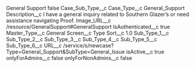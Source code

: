 <?xml version="1.0" encoding="UTF-8"?>
<CustomMetadata xmlns="http://soap.sforce.com/2006/04/metadata" xmlns:xsi="http://www.w3.org/2001/XMLSchema-instance" xmlns:xsd="http://www.w3.org/2001/XMLSchema">
    <label>General Support</label>
    <protected>false</protected>
    <values>
        <field>Case_Sub_Type__c</field>
        <value xsi:nil="true"/>
    </values>
    <values>
        <field>Case_Type__c</field>
        <value xsi:type="xsd:string">General_Support</value>
    </values>
    <values>
        <field>Description__c</field>
        <value xsi:type="xsd:string">I have a general inquiry related to Southern Glazer’s or need assistance navigating Proof.</value>
    </values>
    <values>
        <field>Image_URL__c</field>
        <value xsi:type="xsd:string">/resource/GeneralSupport#GeneralSupport</value>
    </values>
    <values>
        <field>IsAuthenticated__c</field>
        <value xsi:type="xsd:boolean">true</value>
    </values>
    <values>
        <field>Master_Type__c</field>
        <value xsi:type="xsd:string">General</value>
    </values>
    <values>
        <field>Screen__c</field>
        <value xsi:type="xsd:string">Type</value>
    </values>
    <values>
        <field>Sort__c</field>
        <value xsi:type="xsd:double">1.0</value>
    </values>
    <values>
        <field>Sub_Type_1__c</field>
        <value xsi:nil="true"/>
    </values>
    <values>
        <field>Sub_Type_2__c</field>
        <value xsi:nil="true"/>
    </values>
    <values>
        <field>Sub_Type_3__c</field>
        <value xsi:nil="true"/>
    </values>
    <values>
        <field>Sub_Type_4__c</field>
        <value xsi:nil="true"/>
    </values>
    <values>
        <field>Sub_Type_5__c</field>
        <value xsi:nil="true"/>
    </values>
    <values>
        <field>Sub_Type_6__c</field>
        <value xsi:nil="true"/>
    </values>
    <values>
        <field>URL__c</field>
        <value xsi:type="xsd:string">/service/s/newcase?Type=General_Support&amp;SubType=General_Issue</value>
    </values>
    <values>
        <field>isActive__c</field>
        <value xsi:type="xsd:boolean">true</value>
    </values>
    <values>
        <field>onlyForAdmins__c</field>
        <value xsi:type="xsd:boolean">false</value>
    </values>
    <values>
        <field>onlyForNonAdmins__c</field>
        <value xsi:type="xsd:boolean">false</value>
    </values>
</CustomMetadata>
